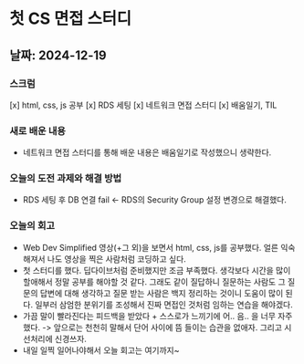# 첫 CS 면접 스터디

## 날짜: 2024-12-19

### 스크럼
[x] html, css, js 공부
[x] RDS 세팅
[x] 네트워크 면접 스터디
[x] 배움일기, TIL

### 새로 배운 내용
- 네트워크 면접 스터디를 통해 배운 내용은 배움일기로 작성했으니 생략한다.

### 오늘의 도전 과제와 해결 방법
- RDS 세팅 후 DB 연결 fail <- RDS의 Security Group 설정 변경으로 해결했다.

### 오늘의 회고
- Web Dev Simplified 영상(+그 외)을 보면서 html, css, js를 공부했다. 얼른 익숙해져서 나도 영상을 찍은 사람처럼 코딩하고 싶다.
- 첫 스터디를 했다. 딥다이브처럼 준비했지만 조금 부족했다. 생각보다 시간을 많이 할애해서 정말 공부를 해야할 것 같다. 그래도 같이 질답하니 질문하는 사람도 그 질문의 답변에 대해 생각하고 질문 받는 사람은 백지 정리하는 것이니 도움이 많이 된다. 일부러 삼엄한 분위기를 조성해서 진짜 면접인 것처럼 임하는 연습을 해야겠다.
- 가끔 말이 빨라진다는 피드백을 받았다 + 스스로가 느끼기에 어.. 음.. 을 너무 자주 했다. -> 앞으로는 천천히 말해서 단어 사이에 뜸 들이는 습관을 없애자. 그리고 시선처리에 신경쓰자.
- 내일 일찍 일어나야해서 오늘 회고는 여기까지~
